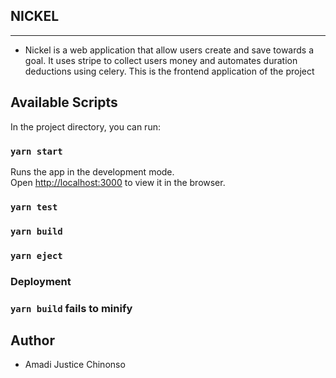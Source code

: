 ## NICKEL

---

- Nickel is a web application that allow users create and save towards a goal. It uses stripe to collect users money and automates duration deductions using celery. This is the frontend application of the project

## Available Scripts

In the project directory, you can run:

### `yarn start`

Runs the app in the development mode.<br />
Open [http://localhost:3000](http://localhost:3000) to view it in the browser.



### `yarn test`


### `yarn build`



### `yarn eject`



### Deployment



### `yarn build` fails to minify


## Author

- Amadi Justice Chinonso


